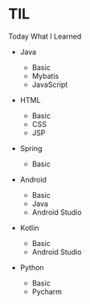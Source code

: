 # TIL

Today What I Learned

- Java
  - Basic
  - Mybatis
  - JavaScript
  
- HTML
  - Basic
  - CSS
  - JSP
  
- Spring
  - Basic

- Android
  - Basic
  - Java
  - Android Studio
  
- Kotlin
  - Basic
  - Android Studio
  
- Python
  - Basic
  - Pycharm
